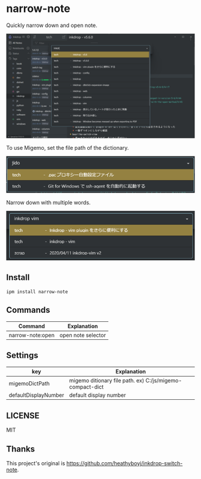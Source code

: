 # narrow-note

Quickly narrow down and open note.  

![Screenshot](https://raw.githubusercontent.com/basyura/inkdrop-narrow-note/master/images/image.png)

To use Migemo, set the file path of the dictionary.

![Screenshot](https://raw.githubusercontent.com/basyura/inkdrop-narrow-note/master/images/migemo.png)

Narrow down with multiple words.

![Screenshot](https://raw.githubusercontent.com/basyura/inkdrop-narrow-note/master/images/multi_word.png)


## Install

```
ipm install narrow-note
```

## Commands

| Command          | Explanation        |
| ---------------- | -------------------|
| narrow-note:open | open note selector |

## Settings

| key                  | Explanation                                                |
| ---------------------| -----------------------------------------------------------|
| migemoDictPath       | migemo ditionary file path. ex)  C:/js/migemo-compact-dict |
| defaultDisplayNumber | default display number                                     |

## LICENSE

MIT

## Thanks

This project's original is https://github.com/heathyboyj/inkdrop-switch-note.
